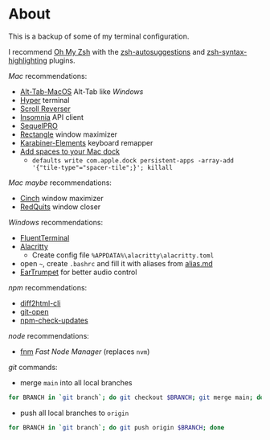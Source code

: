 # About

This is a backup of some of my terminal configuration.

I recommend [Oh My Zsh](https://ohmyz.sh/) with the [zsh-autosuggestions](https://github.com/zsh-users/zsh-autosuggestions) and [zsh-syntax-highlighting](https://github.com/zsh-users/zsh-syntax-highlighting) plugins.

*Mac* recommendations:

- [Alt-Tab-MacOS](https://github.com/lwouis/alt-tab-macos) Alt-Tab like _Windows_
- [Hyper](https://hyper.is/) terminal
- [Scroll Reverser](https://pilotmoon.com/scrollreverser/)
- [Insomnia](https://insomnia.rest/) API client
- [SequelPRO](http://www.sequelpro.com/)
- [Rectangle](https://rectangleapp.com/) window maximizer
- [Karabiner-Elements](https://karabiner-elements.pqrs.org/) keyboard remapper
- [Add spaces to your Mac dock](https://www.imore.com/add-space-your-mac-dock)
  - `defaults write com.apple.dock persistent-apps -array-add '{"tile-type"="spacer-tile";}'; killall`

*Mac* _maybe_ recommendations:

- [Cinch](http://www.irradiatedsoftware.com/cinch/) window maximizer
- [RedQuits](http://www.carsten-mielke.com/redquits.html) window closer

*Windows* recommendations:

- [FluentTerminal](https://github.com/felixse/FluentTerminal)
- [Alacritty](https://github.com/alacritty/alacritty)
  - Create config file `%APPDATA%\alacritty\alacritty.toml`
- open `~`, create `.bashrc` and fill it with aliases from [alias.md](alias.md)
- [EarTrumpet](https://github.com/File-New-Project/EarTrumpet) for better audio control

*npm* recommendations:

- [diff2html-cli](https://github.com/rtfpessoa/diff2html-cli)
- [git-open](https://github.com/paulirish/git-open)
- [npm-check-updates](https://www.npmjs.com/package/npm-check-updates)

*node* recommendations:

- [fnm](https://github.com/Schniz/fnm) _Fast Node Manager_ (replaces `nvm`)

*git* commands:

- merge `main` into all local branches

```sh
for BRANCH in `git branch`; do git checkout $BRANCH; git merge main; done
```

- push all local branches to `origin`

```sh
for BRANCH in `git branch`; do git push origin $BRANCH; done
```
